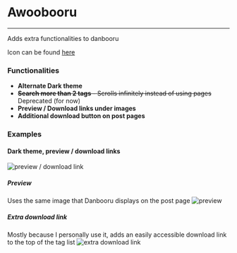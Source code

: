 # Awoobooru

---

Adds extra functionalities to danbooru

Icon can be found [here](https://www.pixiv.net/member_illust.php?mode=medium&illust_id=62974506)

### Functionalities

- **Alternate Dark theme**
- ~~**Search more than 2 tags** - Scrolls infinitely instead of using pages~~ Deprecated (for now)
- **Preview / Download links under images**
- **Additional download button on post pages**

### Examples

#### Dark theme, preview / download links
![preview / download link](https://i.ibb.co/R3zNprD/darkmode.png)

##### Preview
Uses the same image that Danbooru displays on the post page
![preview](https://i.ibb.co/gmfBdgL/preview.png)

##### Extra download link
Mostly because I personally use it, adds an easily accessible download link to the top of the tag list
![extra download link](https://i.ibb.co/84LxGKm/download.png)
